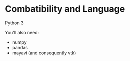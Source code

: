 Combatibility and Language
===

Python 3

You'll also need:

 - numpy
 - pandas
 - mayavi (and consequently vtk)

